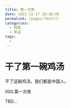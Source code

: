 ```yaml
---
title: 第一次笑
date: 2021-12-17 10:30:40
permalink: /pages/7ea7c7/
categories:
  - 随笔
  - 笑话
tags:
  - 
---
```

# 干了第一碗鸡汤

干了这碗鸡汤，我们都是中国人。

000.第一次笑

TBD...
